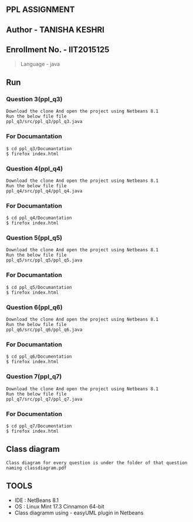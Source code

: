 ## PPL ASSIGNMENT

## Author - TANISHA KESHRI
## Enrollment No. - IIT2015125 
> Language - java
## Run

### Question 3(ppl_q3)
```
Download the clone And open the project using Netbeans 8.1
Run the below file file
ppl_q3/src/ppl_q3/ppl_q3.java
```
### For Documantation
```
$ cd ppl_q3/Documantation
$ firefox index.html
```

### Question 4(ppl_q4)
```
Download the clone And open the project using Netbeans 8.1
Run the below file file
ppl_q4/src/ppl_q4/ppl_q4.java
```
### For Documantation
```
$ cd ppl_q4/Documantation
$ firefox index.html
```

### Question 5(ppl_q5)
```
Download the clone And open the project using Netbeans 8.1
Run the below file file
ppl_q5/src/ppl_q5/ppl_q5.java
```

### For Documantation
```
$ cd ppl_q5/Documantation
$ firefox index.html
```

### Question 6(ppl_q6)
```
Download the clone And open the project using Netbeans 8.1
Run the below file file
ppl_q6/src/ppl_q6/ppl_q6.java
```

### For Documantation
```
$ cd ppl_q6/Documentation
$ firefox index.html
```

### Question 7(ppl_q7)
```
Download the clone And open the project using Netbeans 8.1
Run the below file file
ppl_q7/src/ppl_q7/ppl_q7.java
```
### For Documentation
```
$ cd ppl_q7/Documentation
$ firefox index.html
```
## Class diagram
```
Class diagram for every question is under the folder of that question naming classdiagram.pdf
```


## TOOLS
- IDE : NetBeans 8.1
- OS : Linux Mint 17.3 Cinnamon 64-bit
- Class diagramm using - easyUML plugin in Netbeans 


